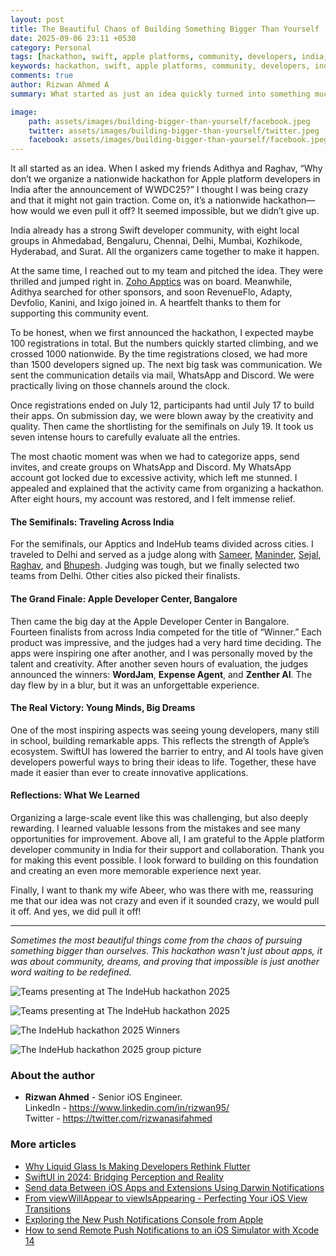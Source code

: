 ```yaml
---
layout: post
title: The Beautiful Chaos of Building Something Bigger Than Yourself
date: 2025-09-06 23:11 +0530
category: Personal
tags: [hackathon, swift, apple platforms, community, developers, india, wwdc25]
keywords: hackathon, swift, apple platforms, community, developers, india, wwdc, apple developer center, bangalore
comments: true
author: Rizwan Ahmed A
summary: What started as just an idea quickly turned into something much bigger. The story of organizing India's nationwide hackathon for Apple platform developers - from crazy suggestion to inspiring reality.

image:
    path: assets/images/building-bigger-than-yourself/facebook.jpeg
    twitter: assets/images/building-bigger-than-yourself/twitter.jpeg
    facebook: assets/images/building-bigger-than-yourself/facebook.jpeg
---
```


It all started as an idea. When I asked my friends Adithya and Raghav, “Why don’t we organize a nationwide hackathon for Apple platform developers in India after the announcement of WWDC25?” I thought I was being crazy and that it might not gain traction. Come on, it’s a nationwide hackathon—how would we even pull it off? It seemed impossible, but we didn’t give up. 

India already has a strong Swift developer community, with eight local groups in Ahmedabad, Bengaluru, Chennai, Delhi, Mumbai, Kozhikode, Hyderabad, and Surat. All the organizers came together to make it happen.

At the same time, I reached out to my team and pitched the idea. They were thrilled and jumped right in. [Zoho Apptics](https://zoho.com/apptics) was on board. Meanwhile, Adithya searched for other sponsors, and soon RevenueFlo, Adapty, Devfolio, Kanini, and Ixigo joined in. A heartfelt thanks to them for supporting this community event.

To be honest, when we first announced the hackathon, I expected maybe 100 registrations in total. But the numbers quickly started climbing, and we crossed 1000 nationwide. By the time registrations closed, we had more than 1500 developers signed up. The next big task was communication. We sent the communication details via mail, WhatsApp and Discord. We were practically living on those channels around the clock.

Once registrations ended on July 12, participants had until July 17 to build their apps. On submission day, we were blown away by the creativity and quality. Then came the shortlisting for the semifinals on July 19. It took us seven intense hours to carefully evaluate all the entries.

The most chaotic moment was when we had to categorize apps, send invites, and create groups on WhatsApp and Discord. My WhatsApp account got locked due to excessive activity, which left me stunned. I appealed and explained that the activity came from organizing a hackathon. After eight hours, my account was restored, and I felt immense relief.

#### The Semifinals: Traveling Across India

For the semifinals, our Apptics and IndeHub teams divided across cities. I traveled to Delhi and served as a judge along with [Sameer](https://www.linkedin.com/in/sameer-rajadnya/), [Maninder](https://www.linkedin.com/in/manindersinghh/), [Sejal](https://www.linkedin.com/in/sejallkhanna/), [Raghav](https://www.linkedin.com/in/sforsethi/), and [Bhupesh](https://www.linkedin.com/in/bhupesh-pruthi-365b5319a/). Judging was tough, but we finally selected two teams from Delhi. Other cities also picked their finalists.

#### The Grand Finale: Apple Developer Center, Bangalore

Then came the big day at the Apple Developer Center in Bangalore. Fourteen finalists from across India competed for the title of “Winner.” Each product was impressive, and the judges had a very hard time deciding. The apps were inspiring one after another, and I was personally moved by the talent and creativity. After another seven hours of evaluation, the judges announced the winners: **WordJam**, **Expense Agent**, and **Zenther AI**. The day flew by in a blur, but it was an unforgettable experience.

#### The Real Victory: Young Minds, Big Dreams

One of the most inspiring aspects was seeing young developers, many still in school, building remarkable apps. This reflects the strength of Apple’s ecosystem. SwiftUI has lowered the barrier to entry, and AI tools have given developers powerful ways to bring their ideas to life. Together, these have made it easier than ever to create innovative applications.

#### Reflections: What We Learned

Organizing a large-scale event like this was challenging, but also deeply rewarding. I learned valuable lessons from the mistakes and see many opportunities for improvement. Above all, I am grateful to the Apple platform developer community in India for their support and collaboration. Thank you for making this event possible. I look forward to building on this foundation and creating an even more memorable experience next year.

Finally, I want to thank my wife Abeer, who was there with me, reassuring me that our idea was not crazy and even if it sounded crazy, we would pull it off. And yes, we did pull it off!

---

*Sometimes the most beautiful things come from the chaos of pursuing something bigger than ourselves. This hackathon wasn't just about apps, it was about community, dreams, and proving that impossible is just another word waiting to be redefined.*

![Teams presenting at The IndeHub hackathon 2025](https://ik.imagekit.io/ogr1ppev3u/IndeHub/IMG_4861_5yQs_Q-JK.jpg?updatedAt=1757234779122&style=centerme)

![Teams presenting at The IndeHub hackathon 2025](https://ik.imagekit.io/ogr1ppev3u/IndeHub/IMG_2209_2cYRRfDQv4.jpg?updatedAt=1757234762226&style=centerme)

![The IndeHub hackathon 2025 Winners](https://ik.imagekit.io/ogr1ppev3u/IndeHub/IMG_2252_Q-fiqjsHY.jpeg?updatedAt=1757234737669&style=centerme)

![The IndeHub hackathon 2025 group picture](https://ik.imagekit.io/ogr1ppev3u/IndeHub/IMG_8372_1ZOz42yAs.jpeg?updatedAt=1757234798144&style=centerme)


### About the author

- **Rizwan Ahmed** - Senior iOS Engineer. 
<br> LinkedIn - <https://www.linkedin.com/in/rizwan95/>
<br> Twitter - <https://twitter.com/rizwanasifahmed>

### More articles

- [Why Liquid Glass Is Making Developers Rethink Flutter](/blog/2025/06/29/why-liquid-glass-is-making-developers-rethink-flutter/)
- [SwiftUI in 2024: Bridging Perception and Reality](/blog/2024/08/16/swiftui-in-2024-bridging-perception-and-reality/)
- [Send data Between iOS Apps and Extensions Using Darwin Notifications](/blog/2024/08/28/send-data-between-ios-apps-and-extensions-using-darwin-notifications/)
- [From viewWillAppear to viewIsAppearing - Perfecting Your iOS View Transitions](/blog/2023/09/17/from-viewwillappear-to-viewisappearing-perfecting-your-ios-view-transitions/)
- [Exploring the New Push Notifications Console from Apple](/blog/2023/06/19/exploring-the-new-push-notifications-console-from-apple/)
- [How to send Remote Push Notifications to an iOS Simulator with Xcode 14](/blog/2023/05/28/testing-remote-push-notifications-in-ios-simulator-with-xcode-14/)
